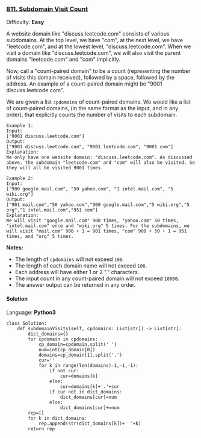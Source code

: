 ### [811\. Subdomain Visit Count](https://leetcode.com/problems/subdomain-visit-count/)

Difficulty: **Easy**


A website domain like "discuss.leetcode.com" consists of various subdomains. At the top level, we have "com", at the next level, we have "leetcode.com", and at the lowest level, "discuss.leetcode.com". When we visit a domain like "discuss.leetcode.com", we will also visit the parent domains "leetcode.com" and "com" implicitly.

Now, call a "count-paired domain" to be a count (representing the number of visits this domain received), followed by a space, followed by the address. An example of a count-paired domain might be "9001 discuss.leetcode.com".

We are given a list `cpdomains` of count-paired domains. We would like a list of count-paired domains, (in the same format as the input, and in any order), that explicitly counts the number of visits to each subdomain.

```
Example 1:
Input: 
["9001 discuss.leetcode.com"]
Output: 
["9001 discuss.leetcode.com", "9001 leetcode.com", "9001 com"]
Explanation: 
We only have one website domain: "discuss.leetcode.com". As discussed above, the subdomain "leetcode.com" and "com" will also be visited. So they will all be visited 9001 times.

```

```
Example 2:
Input: 
["900 google.mail.com", "50 yahoo.com", "1 intel.mail.com", "5 wiki.org"]
Output: 
["901 mail.com","50 yahoo.com","900 google.mail.com","5 wiki.org","5 org","1 intel.mail.com","951 com"]
Explanation: 
We will visit "google.mail.com" 900 times, "yahoo.com" 50 times, "intel.mail.com" once and "wiki.org" 5 times. For the subdomains, we will visit "mail.com" 900 + 1 = 901 times, "com" 900 + 50 + 1 = 951 times, and "org" 5 times.

```

**Notes:**

*   The length of `cpdomains` will not exceed `100`. 
*   The length of each domain name will not exceed `100`.
*   Each address will have either 1 or 2 "." characters.
*   The input count in any count-paired domain will not exceed `10000`.
*   The answer output can be returned in any order.


#### Solution

Language: **Python3**

```python3
class Solution:
    def subdomainVisits(self, cpdomains: List[str]) -> List[str]:
        dict_domains={}
        for cpdomain in cpdomains:
            cp_domain=cpdomain.split(' ')
            num=int(cp_domain[0])
            domains=cp_domain[1].split('.')
            cur=''
            for k in range(len(domains)-1,-1,-1):
                if not cur:
                    cur=domains[k]
                else:
                    cur=domains[k]+'.'+cur
                if cur not in dict_domains:
                    dict_domains[cur]=num
                else:
                    dict_domains[cur]+=num
        rep=[]
        for k in dict_domains:
            rep.append(str(dict_domains[k])+' '+k)
        return rep
```